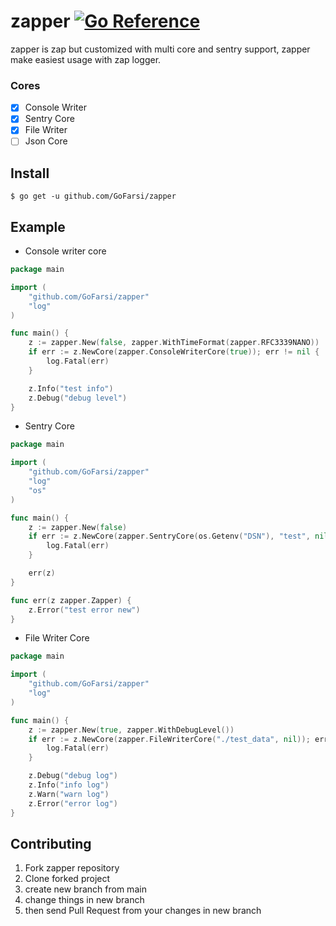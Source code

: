 # zapper [![Go Reference](https://pkg.go.dev/badge/github.com/GoFarsi/zapper.svg)](https://pkg.go.dev/github.com/GoFarsi/zapper)
zapper is zap but customized with multi core and sentry support, zapper make easiest usage with zap logger.

### Cores
- [x] Console Writer
- [x] Sentry Core
- [x] File Writer
- [ ] Json Core

## Install

```shell
$ go get -u github.com/GoFarsi/zapper
```

## Example

- Console writer core

```go
package main

import (
	"github.com/GoFarsi/zapper"
	"log"
)

func main() {
	z := zapper.New(false, zapper.WithTimeFormat(zapper.RFC3339NANO))
	if err := z.NewCore(zapper.ConsoleWriterCore(true)); err != nil {
		log.Fatal(err)
	}

	z.Info("test info")
	z.Debug("debug level")
}
```

- Sentry Core

```go
package main

import (
	"github.com/GoFarsi/zapper"
	"log"
	"os"
)

func main() {
	z := zapper.New(false)
	if err := z.NewCore(zapper.SentryCore(os.Getenv("DSN"), "test", nil)); err != nil {
		log.Fatal(err)
	}

	err(z)
}

func err(z zapper.Zapper) {
	z.Error("test error new")
}
```

- File Writer Core

```go
package main

import (
	"github.com/GoFarsi/zapper"
	"log"
)

func main() {
	z := zapper.New(true, zapper.WithDebugLevel())
	if err := z.NewCore(zapper.FileWriterCore("./test_data", nil)); err != nil {
		log.Fatal(err)
	}

	z.Debug("debug log")
	z.Info("info log")
	z.Warn("warn log")
	z.Error("error log")
}
```

## Contributing

1. Fork zapper repository
2. Clone forked project
3. create new branch from main
4. change things in new branch
5. then send Pull Request from your changes in new branch
